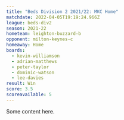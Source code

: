 ```yaml
---
title: "Beds Division 2 2021/22: MKC Home"
matchdate: 2022-04-05T19:19:24.966Z
league: beds-div2
season: 2021-22
hometeam: leighton-buzzard-b
opponent: milton-keynes-c
homeaway: Home
boards:
  - kevin-williamson
  - adrian-matthews
  - peter-taylor
  - dominic-watson
  - lee-davies
result: Win
score: 3.5
scoreavailable: 5
---
```


Some content here.